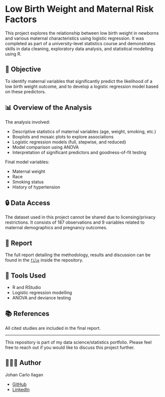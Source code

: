 # Low Birth Weight and Maternal Risk Factors

This project explores the relationship between low birth weight in newborns and various maternal characteristics using logistic regression. It was completed as part of a university-level statistics course and demonstrates skills in data cleaning, exploratory data analysis, and statistical modelling using R.

## 🎯 Objective
To identify maternal variables that significantly predict the likelihood of a low birth weight outcome, and to develop a logistic regression model based on these predictors.

## 📊 Overview of the Analysis
The analysis involved:
- Descriptive statistics of maternal variables (age, weight, smoking, etc.)
- Boxplots and mosaic plots to explore associations
- Logistic regression models (full, stepwise, and reduced)
- Model comparison using ANOVA
- Interpretation of significant predictors and goodness-of-fit testing

Final model variables:
- Maternal weight
- Race
- Smoking status
- History of hypertension

## 🔒 Data Access
The dataset used in this project cannot be shared due to licensing/privacy restrictions. It consists of 187 observations and 9 variables related to maternal demographics and pregnancy outcomes.

## 📄 Report
The full report detailing the methodology, results and discussion can be found in the [`file`](/LBW-study.pdf) inside the repository.

## 🔧 Tools Used
- R and RStudio
- Logistic regression modelling
- ANOVA and deviance testing

## 📚 References
All cited studies are included in the final report.

---

This repository is part of my data science/statistics portfolio. Please feel free to reach out if you would like to discuss this project further.

## 🙋🏻‍♂️ Author
Johan Carlo Ilagan 
- [GitHub](https://github.com/johanilagan)
- [LinkedIn](www.linkedin.com/in/johan-ilagan)

